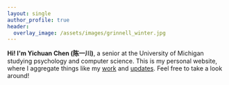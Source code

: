 ```yaml
---
layout: single
author_profile: true
header:
  overlay_image: /assets/images/grinnell_winter.jpg
---
```


**Hi! I'm Yichuan Chen (陈一川)**, a senior at the University of Michigan studying psychology and computer science.
This is my personal website, where I aggregate things like my [work](/work/) and [updates](/updates/). Feel free to take a look around!
